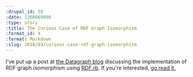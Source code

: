```yaml
--- 
:drupal_id: 59
:date: 1268669099
:type: story
:title: The Curious Case of RDF Graph Isomorphism
:format_id: 4
:format: Markdown
:slug: 2010/03/curious-case-rdf-graph-isomorphism
---
```

I've put up a post at [the Datagraph blog][Datagraph] discussing the implementation of RDF graph isomorphism using [RDF.rb][RDF.rb].  If you're interested, [go read it.][Isomorphism]

[Datagraph]: http://blog.datagraph.org
[RDF.rb]: http://rdf.rubyforge.org
[Isomorphism]: http://blog.datagraph.org/2010/03/rdf-isomorphism
